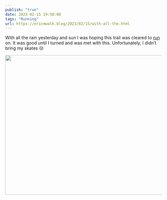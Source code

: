 ```yaml
---
publish: "true"
date: 2023-02-15 19:50:08
tags: "Running"
url: https://ericmwalk.blog/2023/02/15/with-all-the.html
---
```


With all the rain yesterday and sun I was hoping this trail was cleared to [run](http://www.strava.com/activities/8566749656) on. It was good until I turned and was met with this. Unfortunately, I didn’t bring my skates 😒



<img src="uploads/2023/402ea964da.jpg" width="600" height="450" alt="">